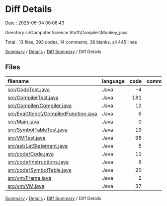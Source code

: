 # Diff Details

Date : 2025-06-04 00:06:43

Directory c:\\Computer Science Stuff\\Compiler\\Monkey_java

Total : 13 files,  393 codes, 14 comments, 38 blanks, all 445 lines

[Summary](results.md) / [Details](details.md) / [Diff Summary](diff.md) / Diff Details

## Files
| filename | language | code | comment | blank | total |
| :--- | :--- | ---: | ---: | ---: | ---: |
| [src/CodeTest.java](/src/CodeTest.java) | Java | -4 | -1 | 0 | -5 |
| [src/CompilerTest.java](/src/CompilerTest.java) | Java | 181 | 10 | 18 | 209 |
| [src/Compiler/Compiler.java](/src/Compiler/Compiler.java) | Java | 12 | 0 | -1 | 11 |
| [src/EvalObject/CompiledFunction.java](/src/EvalObject/CompiledFunction.java) | Java | 6 | 0 | 1 | 7 |
| [src/Main.java](/src/Main.java) | Java | 0 | 0 | 1 | 1 |
| [src/SymbolTableTest.java](/src/SymbolTableTest.java) | Java | 19 | 4 | 5 | 28 |
| [src/VMTest.java](/src/VMTest.java) | Java | 98 | 1 | 4 | 103 |
| [src/ast/LetStatement.java](/src/ast/LetStatement.java) | Java | 5 | 0 | 1 | 6 |
| [src/code/Code.java](/src/code/Code.java) | Java | 11 | 0 | 0 | 11 |
| [src/code/Instructions.java](/src/code/Instructions.java) | Java | 6 | 0 | 2 | 8 |
| [src/code/SymbolTable.java](/src/code/SymbolTable.java) | Java | 20 | 0 | 4 | 24 |
| [src/vm/Frame.java](/src/vm/Frame.java) | Java | 2 | 0 | 0 | 2 |
| [src/vm/VM.java](/src/vm/VM.java) | Java | 37 | 0 | 3 | 40 |

[Summary](results.md) / [Details](details.md) / [Diff Summary](diff.md) / Diff Details
